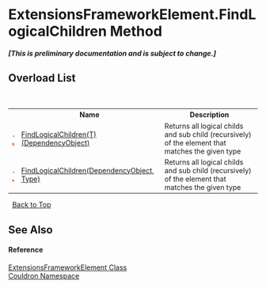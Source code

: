 # ExtensionsFrameworkElement.FindLogicalChildren Method 
 _**\[This is preliminary documentation and is subject to change.\]**_


## Overload List
&nbsp;<table><tr><th></th><th>Name</th><th>Description</th></tr><tr><td>![Public method](media/pubmethod.gif "Public method")![Static member](media/static.gif "Static member")</td><td><a href="M_Couldron_ExtensionsFrameworkElement_FindLogicalChildren__1">FindLogicalChildren(T)(DependencyObject)</a></td><td>
Returns all logical childs and sub child (recursively) of the element that matches the given type</td></tr><tr><td>![Public method](media/pubmethod.gif "Public method")![Static member](media/static.gif "Static member")</td><td><a href="M_Couldron_ExtensionsFrameworkElement_FindLogicalChildren">FindLogicalChildren(DependencyObject, Type)</a></td><td>
Returns all logical childs and sub child (recursively) of the element that matches the given type</td></tr></table>&nbsp;
<a href="#extensionsframeworkelement.findlogicalchildren-method">Back to Top</a>

## See Also


#### Reference
<a href="T_Couldron_ExtensionsFrameworkElement">ExtensionsFrameworkElement Class</a><br /><a href="N_Couldron">Couldron Namespace</a><br />